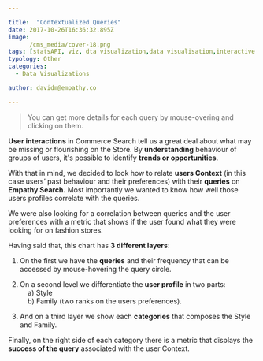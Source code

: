 ```yaml
---

title:  "Contextualized Queries"
date: 2017-10-26T16:36:32.895Z
image:
      /cms_media/cover-18.png
tags: [statsAPI, viz, dta visualization,data visualisation,interactive data,infographics, data tool, graphical data,Stats API,contextualize data,contextualize queries]
typology: Other
categories:
  - Data Visualizations

author: davidm@empathy.co

---
```


<iyd-iframe src="https://www.imagineyourdata.com/datavis/treelayout/" desktop-height="900px" tablet-height="" mobile-height="" framebimg-order="1"></iyd-iframe>


> You can get more details for each query by mouse-overing and clicking on them.

**User interactions** in Commerce Search tell us a great deal about what may be missing or flourishing on the Store.
By **understanding** behaviour of groups of users, it's possible to identify **trends or opportunities**.

With that in mind, we decided to look how to relate **users Context** (in this case users’ past behaviour and their preferences) with their **queries** on __Empathy Search.__
Most importantly we wanted to know how well those users profiles correlate with the queries.

We were also looking for a correlation between queries and the user preferences with a metric that shows if the user found what they were looking for on fashion stores.

Having said that, this chart has **3 different layers**:

1. On the first we have the **queries** and their frequency that can be accessed by mouse-hovering the query circle.

2. On a second level we differentiate the **user profile** in two parts:
<br>&nbsp;&nbsp;&nbsp;&nbsp;a) Style
<br>&nbsp;&nbsp;&nbsp;&nbsp;b) Family (two ranks on the users preferences). 

3. And on a third layer we show each **categories** that composes the Style and Family.

Finally, on the right side of each category there is a metric that displays the **success of the query** associated with the user Context.
